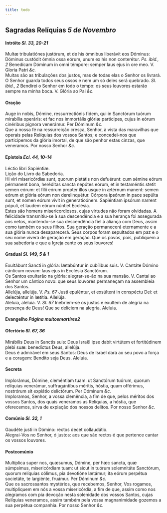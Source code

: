 ```yaml
---
title: todo
---
```

<h2 class="text-center">Sagradas Relíquias <em>5 de Novembro</em></h2>

<h4 class="text-center">Intróito <em>Sl. 33, 20-21</em></h4>
<div class="container-fluid">
<div class="row">
<div class="dropcap text-justify">
Multæ tribulatiónes justórum, et de his ómnibus liberávit eos Dóminus: Dóminus custódit ómnia ossa eórum, unum ex his non conterétur. <em>Ps. ibid., 2</em> Benedícam Dóminum in omni témpore: semper laus ejus in ore meo.
V. Gloria Patri <em>&c.</em>
</div>
<div class="dropcap text-justify">
Muitas são as tribulações dos justos, mas de todas elas o Senhor os livrará. O Senhor guarda todos seus ossos e nem um só deles será quebrado. <em>Sl. ibid., 2</em> Bendirei o Senhor em todo o tempo: os seus louvores estarão sempre na minha boca.
V. Glória ao Pai <em>&c.</em>
</div>
</div>
</div>

<h4 class="text-center">Oração</h4>
<div class="container-fluid">
<div class="row">
<div class="dropcap text-justify">
Auge in nobis, Dómine, ressurrectiónis fidem, qui in Sanctórum tuórum mirabília operáris: et fac nos immortális glóriæ partícipes, cujus in eórum cinéribus pígnora venerámur. Per Dóminum <em>&c.</em>
</div>
<div class="dropcap text-justify">
Que a nossa fé na ressurreição cresça, Senhor, à vista das maravilhas que operais pelas Relíquias dos vossos Santos; e concedei-nos que participemos da glória imortal, de que são penhor estas cinzas, que veneramos. Por nosso Senhor <em>&c.</em>
</div>
</div>
</div>

<h4 class="text-center">Epístola <em>Ecl. 44, 10-14</em></h4>
<div class="container-fluid">
<div class="row">
<div class="text-justify">
Léctio libri Sapiéntiæ.
</div>
<div class="text-justify">
Lição do Livro da Sabedoria.
</div>
<div class="dropcap text-justify">
Hi viri misericórdiæ sunt, quorum pietátis non defuérunt: cum sémine eórum pérmanent bona, heréditas sancta nepótes eórum, et in testaméntis stetit semen eórum: et fílii eórum propter illos usque in ætérnum manent: semen eórum et glória eórum non derelinquétur. Córpora ipsórum in pace sepúlta sunt, et nomen eórum vivit in generatioónem. Sapiéntiam ipsórum narrent pópuli, et laudem eórum núntiet Ecclésia.
</div>
<div class="dropcap text-justify">
Estes são homens misericordiosos, cujas virtudes não foram olvidadas. A felicidade transmitiu-se à sua descendência e a sua herança foi assegurada aos netos, mantendo-se sua descendência fiel à aliança com Deus, assim como também os seus filhos. Sua geração permanecerá eternamente e a sua glória nunca desaparecerá. Seus corpos foram sepultados em paz e o seu nome viverá de geração em geração. Que os povos, pois, publiquem a sua sabedoria e que a Igreja cante os seus louvores!
</div>
</div>
</div>

<h4 class="text-center">Gradual <em>Sl. 149, 5 & 1</em></h4>
<div class="container-fluid">
<div class="row">
<div class="dropcap text-justify">
Exultábunt Sancti in glória: lætabúntur in cubílibus suis. V. Cantáte Dómino cánticum novum: laus ejus in Ecclésia Sanctórum.
</div>
<div class="dropcap text-justify">
Os Santos exultarão na glória: alegrar-se-ão na sua mansão. V. Cantai ao Senhor um cântico novo: que seus louvores permaneçam na assembleia dos Santos.
</div>
<div class="text-justify">
Allelúja, allelúja. V. <em>Ps. 67</em> Justi epuléntur, et exsúltent in conspéctu Dei: et delecténtur in lætítia. Allelúja.
</div>
<div class="text-justify">
Aleluia, aleluia. V. <em>Sl. 67</em> Inebriem-se os justos e exultem de alegria na presença de Deus! Que se deliciem na alegria. Aleluia.
</div>
</div>
</div>

<h4 class="text-center">Evangelho <em>Página muitosmartires2</em></h4>

<h4 class="text-center">Ofertório <em>Sl. 67, 36</em></h4>
<div class="container-fluid">
<div class="row">
<div class="dropcap text-justify">
Mirábilis Deus in Sanctis suis: Deus Israël ipse dabit virtútem et fortitúdinem plebi suæ: benedíctus Deus, allelúja.
</div>
<div class="dropcap text-justify">
Deus é admirável em seus Santos: Deus de Israel dará ao seu povo a força e a coragem: Bendito seja Deus. Aleluia.
</div>
</div>
</div>

<h4 class="text-center">Secreta</h4>
<div class="container-fluid">
<div class="row">
<div class="dropcap text-justify">
Implorámus, Dómine, cleméntiam tuam: ut Sanctórum tuórum, quorum relíquias venerámur, suffragántibus méritis, hóstia, quam offérimus, nostrórum sit expiátio delictórum. Per Dóminum <em>&c.</em>
</div>
<div class="dropcap text-justify">
Imploramos, Senhor, a vossa clemência, a fim de que, pelos méritos dos vossos Santos, dos quais veneramos as Relíquias, a hóstia, que oferecemos, sirva de expiação dos nossos delitos. Por nosso Senhor <em>&c.</em>
</div>
</div>
</div>

<h4 class="text-center">Comúnio <em>Sl. 32, 1</em></h4>
<div class="container-fluid">
<div class="row">
<div class="dropcap text-justify">
Gaudéte justi in Dómino: rectos decet collaudátio.
</div>
<div class="dropcap text-justify">
Alegrai-Vos no Senhor, ó justos: aos que são rectos é que pertence cantar os vossos louvores.
</div>
</div>
</div>

<h4 class="text-center">Postcomúnio</h4>
<div class="container-fluid">
<div class="row">
<div class="dropcap text-justify">
Multíplica super nos, quæsumus, Dómine, per hæc sancta, quæ súmpsimus, misericórdiam tuam: ut sicut in tuórum solemnitáte Sanctórum, quorum relíquias cólimus, pia devotióne lætámur; ita eórum perpétua societáte, te largiénte, fruámur. Per Dóminum <em>&c.</em>
</div>
<div class="dropcap text-justify">
Que os sacrossantos mystérios, que recebemos, Senhor, Vos rogamos, multipliquem em nós a vossa misericórdia, a fim de que, assim como nos alegramos com pia devoção nesta solenidade dos vossos Santos, cujas Relíquias veneramos, assim também pela vossa magnanimidade gozemos a sua perpétua companhia. Por nosso Senhor <em>&c.</em>
</div>
</div>
</div>
